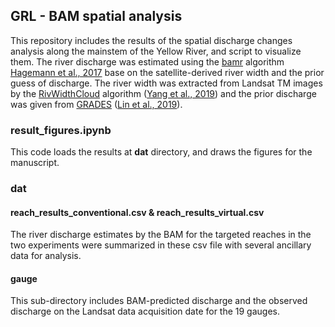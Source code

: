 ## GRL - BAM spatial analysis

This repository includes the results of the spatial discharge changes analysis along the mainstem of the Yellow River, and script to visualize them.
The river discharge was estimated using the [bamr](https://github.com/markwh/bamr) algorithm [Hagemann et al., 2017](https://agupubs.onlinelibrary.wiley.com/doi/full/10.1002/2017WR021626) base on the satellite-derived river width and the prior guess of discharge. The river width was extracted from Landsat TM images by the [RivWidthCloud](https://github.com/seanyx/RivWidthCloudPaper) algorithm ([Yang et al., 2019](https://ieeexplore.ieee.org/document/8752013)) and the prior discharge was given from [GRADES](https://www.reachhydro.org/home/records/grades) ([Lin et al., 2019](https://agupubs.onlinelibrary.wiley.com/doi/full/10.1029/2019WR025287)).

### result_figures.ipynb

This code loads the results at **dat** directory, and draws the figures for the manuscript.

### dat
#### reach_results_conventional.csv & reach_results_virtual.csv 

The river discharge estimates by the BAM for the targeted reaches in the two experiments were summarized in these csv file with several ancillary data for analysis.

#### gauge

This sub-directory includes BAM-predicted discharge and the observed discharge on the Landsat data acquisition date for the 19 gauges.
